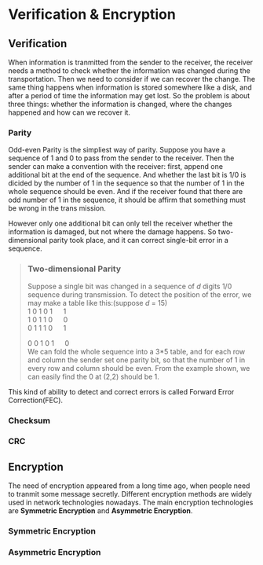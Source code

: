 # Verification & Encryption
## Verification
When information is tranmitted from the sender to the receiver, the receiver needs a method to check whether the information was changed during the transportation. Then we need to consider if we can recover the change. The same thing happens when information is stored somewhere like a disk, and after a period of time the information may get lost. So the problem is about three things: whether the information is changed, where the changes happened and how can we recover it.  

### Parity 
Odd-even Parity is the simpliest way of parity. Suppose you have a sequence of 1 and 0 to pass from the sender to the receiver. Then the sender can make a convention with the receiver: first, append one additional bit at the end of the sequence. And whether the last bit is 1/0 is dicided by the number of 1 in the sequence so that the number of 1 in the whole sequence should be even. And if the receiver found that there are odd number of 1 in the sequence, it should be affirm that something must be wrong in the trans mission.  

However only one additional bit can only tell the receiver whether the information is damaged, but not where the damage happens. So two-dimensional parity took place, and it can correct single-bit error in a sequence.  
> ### Two-dimensional Parity
>Suppose a single bit was changed in a sequence of *d* digits 1/0 sequence during transmission. To detect the position of the error, we may make a table like this:(suppose *d* = 15)  
>1 0 1 0 1 &emsp; 1  
>1 0 1 1 0 &emsp; 0  
>0 1 1 1 0 &emsp; 1  
>  
>0 0 1 0 1 &emsp; 0  
>We can fold the whole sequence into a 3*5 table, and for each row and column the sender set one parity bit, so that the number of 1 in every row and column should be even. From the example shown, we can easily find the 0 at (2,2) should be 1.  

This kind of ability to detect and correct errors is called Forward Error Correction(FEC). 

### Checksum


### CRC 


## Encryption
The need of encryption appeared from a long time ago, when people need to tranmit some message secretly. Different encryption methods are widely used in network technologies nowadays. The main encryption technologies are **Symmetric Encryption** and **Asymmetric Encryption**.  
### Symmetric Encryption
### Asymmetric Encryption